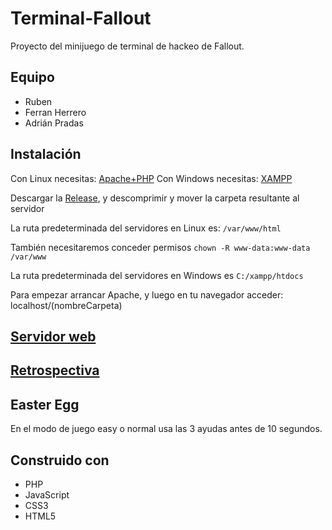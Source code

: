 # Terminal-Fallout
Proyecto del minijuego de terminal de hackeo de Fallout.

## Equipo
- Ruben
- Ferran Herrero
- Adrián Pradas

## Instalación
Con Linux necesitas: [Apache+PHP](https://www.digitalocean.com/community/tutorials/como-instalar-linux-apache-mysql-php-lamp-en-ubuntu-14-04-es)
Con Windows necesitas: [XAMPP](http://www.mclibre.org/consultar/php/otros/xampp-instalacion-windows.html)

Descargar la [Release](https://github.com/RubenHCCH/Terminal-Fallout/releases), y descomprimir y mover la carpeta resultante al servidor

La ruta predeterminada del servidores en Linux es: `/var/www/html` 

También necesitaremos conceder permisos `chown -R www-data:www-data /var/www`

La ruta predeterminada del servidores en Windows es `C:/xampp/htdocs`

Para empezar  arrancar Apache, y luego en tu navegador acceder: localhost/(nombreCarpeta)

## [Servidor web](http://rubenhc.ml)

## [Retrospectiva](https://github.com/RubenHCCH/Terminal-Fallout/wiki/Retrospective-Sprint2)

## Easter Egg
En el modo de juego easy o normal usa las 3 ayudas antes de 10 segundos.

## Construido con
- PHP
- JavaScript
- CSS3
- HTML5
